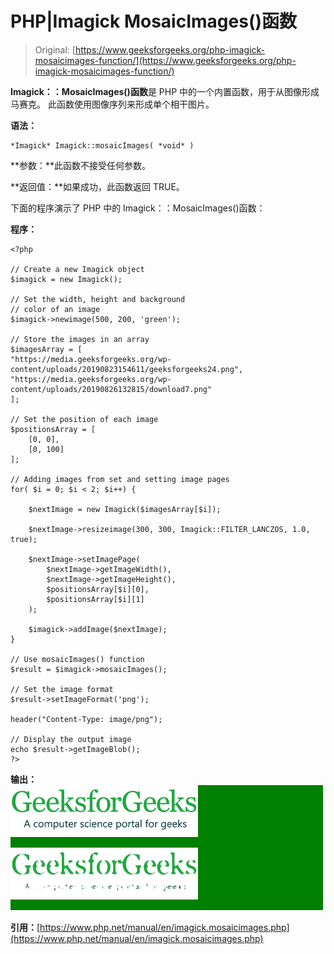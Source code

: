 # PHP|Imagick MosaicImages()函数

> Original: [https://www.geeksforgeeks.org/php-imagick-mosaicimages-function/](https://www.geeksforgeeks.org/php-imagick-mosaicimages-function/)

**Imagick：：MosaicImages()函数**是 PHP 中的一个内置函数，用于从图像形成马赛克。 此函数使用图像序列来形成单个相干图片。

**语法：**

```
*Imagick* Imagick::mosaicImages( *void* )
```

**参数：**此函数不接受任何参数。

**返回值：**如果成功，此函数返回 TRUE。

下面的程序演示了 PHP 中的 Imagick：：MosaicImages()函数：

**程序：**

```
<?php

// Create a new Imagick object
$imagick = new Imagick();

// Set the width, height and background
// color of an image
$imagick->newimage(500, 200, 'green');

// Store the images in an array
$imagesArray = [
"https://media.geeksforgeeks.org/wp-content/uploads/20190823154611/geeksforgeeks24.png",
"https://media.geeksforgeeks.org/wp-content/uploads/20190826132815/download7.png"
];

// Set the position of each image
$positionsArray = [
    [0, 0],
    [0, 100]
];

// Adding images from set and setting image pages
for( $i = 0; $i < 2; $i++) {

    $nextImage = new Imagick($imagesArray[$i]);

    $nextImage->resizeimage(300, 300, Imagick::FILTER_LANCZOS, 1.0, true);

    $nextImage->setImagePage(
        $nextImage->getImageWidth(),
        $nextImage->getImageHeight(),
        $positionsArray[$i][0],
        $positionsArray[$i][1]
    );

    $imagick->addImage($nextImage);
}

// Use mosaicImages() function
$result = $imagick->mosaicImages();

// Set the image format
$result->setImageFormat('png');

header("Content-Type: image/png");

// Display the output image
echo $result->getImageBlob();
?>
```

**输出：**
![](img/7f6db836b796bc84f82ff9435ce91a66.png)

**引用：**[https://www.php.net/manual/en/imagick.mosaicimages.php](https://www.php.net/manual/en/imagick.mosaicimages.php)
